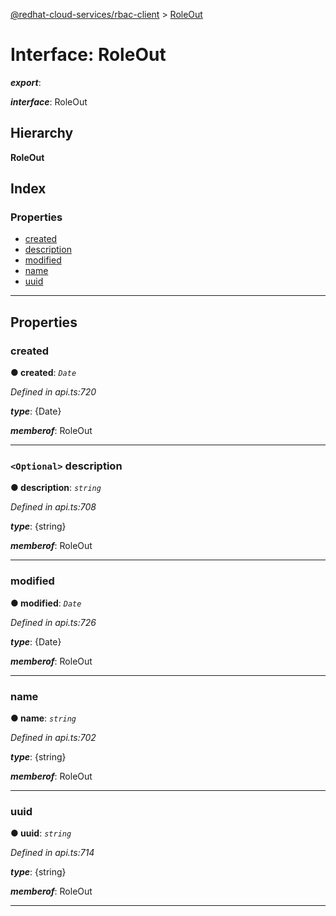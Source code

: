 [@redhat-cloud-services/rbac-client](../README.md) > [RoleOut](../interfaces/roleout.md)

# Interface: RoleOut

*__export__*: 

*__interface__*: RoleOut

## Hierarchy

**RoleOut**

## Index

### Properties

* [created](roleout.md#created)
* [description](roleout.md#description)
* [modified](roleout.md#modified)
* [name](roleout.md#name)
* [uuid](roleout.md#uuid)

---

## Properties

<a id="created"></a>

###  created

**● created**: *`Date`*

*Defined in api.ts:720*

*__type__*: {Date}

*__memberof__*: RoleOut

___
<a id="description"></a>

### `<Optional>` description

**● description**: *`string`*

*Defined in api.ts:708*

*__type__*: {string}

*__memberof__*: RoleOut

___
<a id="modified"></a>

###  modified

**● modified**: *`Date`*

*Defined in api.ts:726*

*__type__*: {Date}

*__memberof__*: RoleOut

___
<a id="name"></a>

###  name

**● name**: *`string`*

*Defined in api.ts:702*

*__type__*: {string}

*__memberof__*: RoleOut

___
<a id="uuid"></a>

###  uuid

**● uuid**: *`string`*

*Defined in api.ts:714*

*__type__*: {string}

*__memberof__*: RoleOut

___

